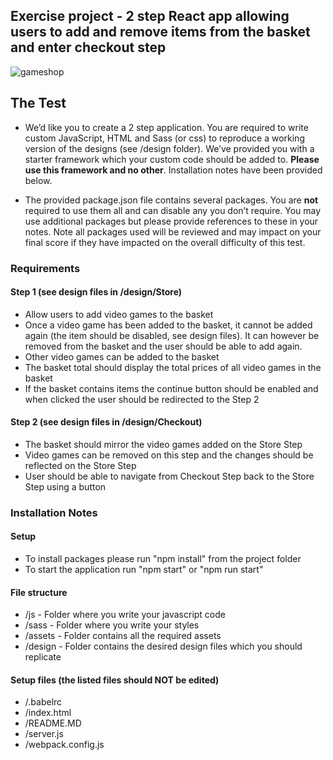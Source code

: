 ## Exercise project - 2 step React app allowing users to add and remove items from the basket and enter checkout step

![gameshop](https://user-images.githubusercontent.com/40566364/53287593-35375c80-3776-11e9-82f8-17146392fefd.jpg)

## The Test
+ We’d like you to create a 2 step application. You are required to write custom JavaScript, HTML and Sass (or css) to reproduce a working version of the designs (see /design folder). We’ve provided you with a starter framework which your custom code should be added to. __Please use this framework and no other__. Installation notes have been provided below.

+ The provided package.json file contains several packages. You are **not** required to use them all and can disable any you don’t require. You may use additional packages but please provide references to these in your notes. Note all packages used will be reviewed and may impact on your final score if they have impacted on the overall difficulty of this test.


### Requirements

#### Step 1 (see design files in /design/Store)
+ Allow users to add video games to the basket
+ Once a video game has been added to the basket, it cannot be added again (the item should be disabled, see design files). It can however be removed from the basket and the user should be able to add again.
+ Other video games can be added to the basket
+ The basket total should display the total prices of all video games in the basket
+ If the basket contains items the continue button should be enabled and when clicked the user should be redirected to the Step 2

#### Step 2 (see design files in /design/Checkout)
+ The basket should mirror the video games added on the Store Step
+ Video games can be removed on this step and the changes should be reflected on the Store Step
+ User should be able to navigate from Checkout Step back to the Store Step using a button

### Installation Notes

#### Setup
+ To install packages please run "npm install" from the project folder
+ To start the application run "npm start" or "npm run start"

#### File structure
+ /js - Folder where you write your javascript code
+ /sass - Folder where you write your styles
+ /assets - Folder contains all the required assets
+ /design - Folder contains the desired design files which you should replicate

#### Setup files (the listed files should NOT be edited)
+ /.babelrc
+ /index.html
+ /README.MD
+ /server.js
+ /webpack.config.js
